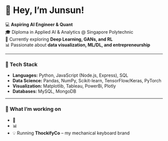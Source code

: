 # 👋 Hey, I’m Junsun!  

💻 **Aspiring AI Engineer & Quant**  
🎓 Diploma in Applied AI & Analytics @ Singapore Polytechnic  
🚀 Currently exploring **Deep Learning, GANs, and RL**  
📊 Passionate about **data visualization, ML/DL, and entrepreneurship**

---

### 🔧 Tech Stack
- **Languages:** Python, JavaScript (Node.js, Express), SQL  
- **Data Science:** Pandas, NumPy, Scikit-learn, TensorFlow/Keras, PyTorch  
- **Visualization:** Matplotlib, Tableau, PowerBi, Plotly  
- **Databases:** MySQL, MongoDB  

---

### 🌱 What I’m working on
- 🧠
- 📊  
- 💡 Running **ThockifyCo** – my mechanical keyboard brand  
